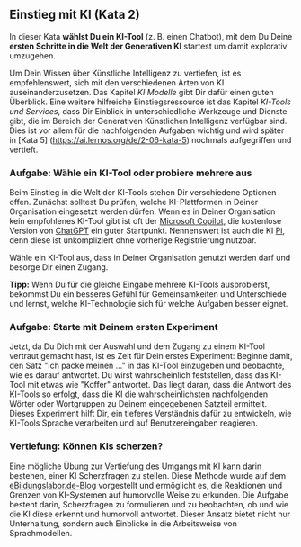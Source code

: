 ## Einstieg mit KI (Kata 2)

In dieser Kata **wählst Du ein KI-Tool** (z. B. einen Chatbot), mit dem Du Deine **ersten Schritte in die Welt der Generativen KI** startest um damit explorativ umzugehen.

Um Dein Wissen über Künstliche Intelligenz zu vertiefen, ist es empfehlenswert, sich mit den verschiedenen Arten von KI auseinanderzusetzen. Das Kapitel *KI Modelle* gibt Dir dafür einen guten Überblick. Eine weitere hilfreiche Einstiegsressource ist das Kapitel *KI-Tools und Services*, dass Dir Einblick in unterschiedliche Werkzeuge und Dienste gibt, die im Bereich der Generativen Künstlichen Intelligenz verfügbar sind. Dies ist vor allem für die nachfolgenden Aufgaben wichtig und wird später in [Kata 5] (https://ai.lernos.org/de/2-06-kata-5) nochmals aufgegriffen und vertieft.

### Aufgabe: Wähle ein KI-Tool oder probiere mehrere aus
Beim Einstieg in die Welt der KI-Tools stehen Dir verschiedene Optionen offen. Zunächst solltest Du prüfen, welche KI-Plattformen in Deiner Organisation eingesetzt werden dürfen. Wenn es in Deiner Organisation kein empfohlenes KI-Tool gibt ist oft der [Microsoft Copilot](https://copilot.microsoft.com), die kostenlose Version von [ChatGPT](https://chat.openai.com) ein guter Startpunkt. Nennenswert ist auch die KI [Pi](https://pi.ai/talk), denn diese ist unkompliziert ohne vorherige Registrierung nutzbar.

Wähle ein KI-Tool aus, dass in Deiner Organisation genutzt werden darf und besorge Dir einen Zugang.

**Tipp:** Wenn Du für die gleiche Eingabe mehrere KI-Tools ausprobierst, bekommst Du ein besseres Gefühl für Gemeinsamkeiten und Unterschiede und lernst, welche KI-Technologie sich für welche Aufgaben besser eignet.

### Aufgabe: Starte mit Deinem ersten Experiment
Jetzt, da Du Dich mit der Auswahl und dem Zugang zu einem KI-Tool vertraut gemacht hast, ist es Zeit für Dein erstes Experiment: Beginne damit, den Satz "Ich packe meinen ..." in das KI-Tool einzugeben und beobachte, wie es darauf antwortet. Du wirst wahrscheinlich feststellen, dass das KI-Tool mit etwas wie "Koffer" antwortet. Das liegt daran, dass die Antwort des KI-Tools so erfolgt, dass die KI die wahrscheinlichsten nachfolgenden Wörter oder Wortgruppen zu Deinem eingegebenen Satzteil ermittelt. Dieses Experiment hilft Dir, ein tieferes Verständnis dafür zu entwickeln, wie KI-Tools Sprache verarbeiten und auf Benutzereingaben reagieren.

### Vertiefung: Können KIs scherzen?
Eine mögliche Übung zur Vertiefung des Umgangs mit KI kann darin bestehen, einer KI Scherzfragen zu stellen. Diese Methode wurde auf dem [eBildungslabor.de-Blog](https://ebildungslabor.de/blog/ki-einstieg-mit-chatgpt-scherzfragen/) vorgestellt und ermöglicht es, die Reaktionen und Grenzen von KI-Systemen auf humorvolle Weise zu erkunden. Die Aufgabe besteht darin, Scherzfragen zu formulieren und zu beobachten, ob und wie die KI diese erkennt und humorvoll antwortet. Dieser Ansatz bietet nicht nur Unterhaltung, sondern auch Einblicke in die Arbeitsweise von Sprachmodellen.
